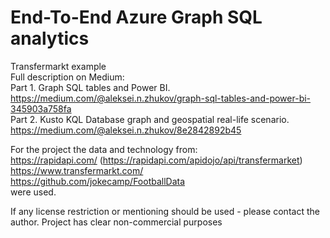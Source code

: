 # End-To-End Azure Graph SQL analytics

Transfermarkt example \
Full description on Medium: \
Part 1. Graph SQL tables and Power BI. https://medium.com/@aleksei.n.zhukov/graph-sql-tables-and-power-bi-345903a758fa \
Part 2. Kusto KQL Database graph and geospatial real-life scenario. https://medium.com/@aleksei.n.zhukov/8e2842892b45

For the project the data and technology from: \
https://rapidapi.com/ (https://rapidapi.com/apidojo/api/transfermarket) \
https://www.transfermarkt.com/ \
https://github.com/jokecamp/FootballData \
were used.

If any license restriction or mentioning should be used - please contact the author.
Project has clear non-commercial purposes